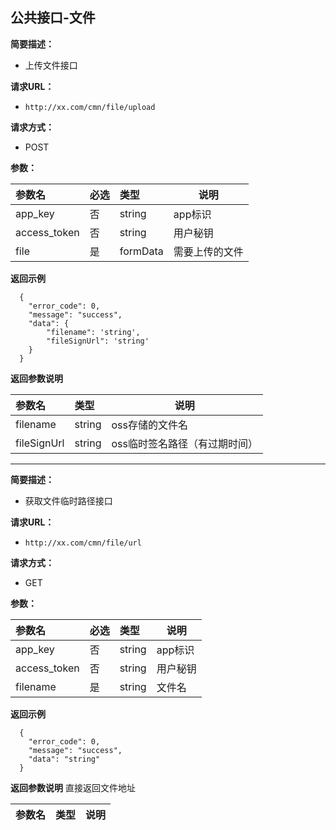 ## 公共接口-文件
**简要描述：** 

- 上传文件接口

**请求URL：** 
- ` http://xx.com/cmn/file/upload `
  
**请求方式：**
- POST

**参数：** 

|参数名|必选|类型|说明|
|:----    |:---|:----- |-----   |
|app_key |否 |string |app标识   |
|access_token |否  |string | 用户秘钥   |
|file |是  |formData| 需要上传的文件   |


 **返回示例**

``` 
  {
    "error_code": 0,
    "message": "success",
    "data": {
    	"filename": 'string',
    	"fileSignUrl": 'string'
    }
  }
```

 **返回参数说明**

|参数名|类型|说明|
|:-----|:-----|-----|
|filename| string | oss存储的文件名|
|fileSignUrl| string | oss临时签名路径（有过期时间）|

***
**简要描述：** 

- 获取文件临时路径接口

**请求URL：** 
- ` http://xx.com/cmn/file/url `
  
**请求方式：**
- GET

**参数：** 

|参数名|必选|类型|说明|
|:----    |:---|:----- |-----   |
|app_key |否 |string |app标识   |
|access_token |否  |string | 用户秘钥   |
|filename |是  |string| 文件名   |


 **返回示例**

``` 
  {
    "error_code": 0,
    "message": "success",
    "data": "string"
  }
```

 **返回参数说明**
直接返回文件地址

|参数名|类型|说明|
|:-----|:-----|-----|
